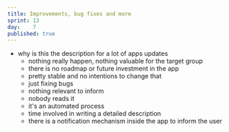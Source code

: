 ```yaml
---
title: Improvements, bug fixes and more
sprint: 13
day:	7
published: true
---
```


- why is this the description for a lot of apps updates
	- nothing really happen, nothing valuable for the target group
	- there is no roadmap or future investment in the app
	- pretty stable and no intentions to change that
	- just fixing bugs
	- nothing relevant to inform
	- nobody reads it
	- it's an automated process
	- time involved in writing a detailed description
	- there is a notification mechanism inside the app to inform the user